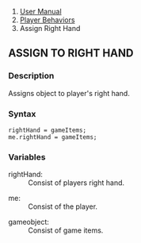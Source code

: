 <ol class="breadcrumb">
  <li><a href="#/docs/contents">User Manual</a></li>
  <li><a href="#/docs/player">Player Behaviors</a></li>
  <li class="active">Assign Right Hand</li>
</ol>

## ASSIGN TO RIGHT HAND

### Description

Assigns object to player's right hand.

### Syntax

    rightHand = gameItems;
    me.rightHand = gameItems;


### Variables

<dl>
  <dt>rightHand:</dt>
  <dd>Consist of players right hand.</dd>
</dl>

<dl>
  <dt>me:</dt>
  <dd>Consist of the player.</dd>
</dl>

<dl>
  <dt>gameobject:</dt>
  <dd>Consist of game items.</dd>
</dl>